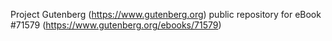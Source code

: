 Project Gutenberg (https://www.gutenberg.org) public repository
for eBook #71579 (https://www.gutenberg.org/ebooks/71579)
